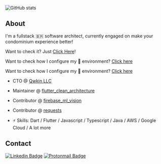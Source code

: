![GitHub stats](https://github-readme-stats.vercel.app/api?username=rafaelcmm&show_icons=true)

## About

I'm a fullstack 🇧🇷 software architect, currently engaged on make your condominium experience better!

Want to check it? Just [Click Here](https://www.qwkin.com)!

Want to check how I configure my  environment? [Click here](https://github.com/rafaelcmm/my-osx-env)

Want to check how I configure my 🐧 environment? [Click here](https://github.com/rafaelcmm/my-env)


- CTO @ [Qwkin LLC](https://www.qwkin.com)
- Maintainer @ [flutter_clean_architecture](https://pub.dev/packages/flutter_clean_architecture)
- Contributor @ [firebase_ml_vision](https://pub.dev/packages/firebase_ml_vision)
- Contributor @ [requests](https://pub.dev/packages/requests)

-  ⚡ Skills: Dart / Flutter / Javascript / Typescript / Java / AWS / Google Cloud / A lot more

## Contact

[![Linkedin Badge](https://img.shields.io/badge/-rafaelcmm-blue?style=flat-square&logo=Linkedin&logoColor=white&link=https://www.linkedin.com/in/rafaelcmm/)](https://www.linkedin.com/in/rafaelcmm/) [![Protonmail Badge](https://img.shields.io/badge/-rafaelcmm-black?style=flat-square&logo=ProtonMail&logoColor=white)](mailto:rafael@qwkin.io)
